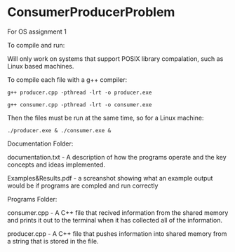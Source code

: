 # ConsumerProducerProblem
For OS assignment 1

To compile and run:

  Will only work on systems that support POSIX library compalation, such as Linux based machines. 
  
  To compile each file with a g++ compiler:
  
    g++ producer.cpp -pthread -lrt -o producer.exe
    
    g++ consumer.cpp -pthread -lrt -o consumer.exe
    
  Then the files must be run at the same time, so for a Linux machine:
  
    ./producer.exe & ./consumer.exe &





Documentation Folder:

  documentation.txt - A description of how the programs operate and the key concepts and ideas implemented. 
  
  Examples&Results.pdf - a screanshot showing what an example output would be if programs are compled and run correctly

Programs Folder:

  consumer.cpp - A C++ file that recived information from the shared memory and prints it out to the terminal when it has collected all of the information. 
  
  producer.cpp - A C++ file that pushes information into shared memory from a string that is stored in the file. 
  
